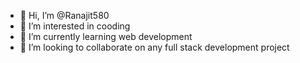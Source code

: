 - 👋 Hi, I’m  @Ranajit580
- 👀 I’m interested in cooding
- 🌱 I’m currently learning web development
- 💞️ I’m looking to collaborate on any full stack development project

<!---
Ranajit580/Ranajit580 is a ✨ special ✨ repository because its `README.md` (this file) appears on your GitHub profile.
You can click the Preview link to take a look at your changes.
--->
